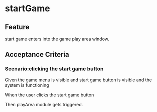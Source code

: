 # startGame

## Feature

start game enters into the game play area window.

## Acceptance Criteria

### Scenario:clicking the start game button

  Given the game menu is visible
  and start game button is visible
  and the system is functioning

  When the user clicks the start game button

  Then playArea module gets triggered.
